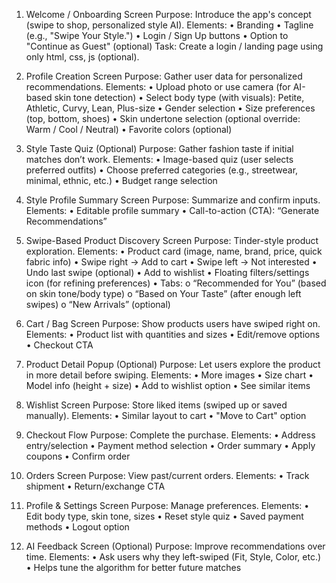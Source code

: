 1. Welcome / Onboarding Screen 
Purpose: Introduce the app's concept (swipe to shop, personalized style AI).
Elements:
•	Branding
•	Tagline (e.g., "Swipe Your Style.")
•	Login / Sign Up buttons
•	Option to "Continue as Guest" (optional)
Task: Create a login / landing page using only html, css, js (optional).

2. Profile Creation Screen
Purpose: Gather user data for personalized recommendations.
Elements:
•	Upload photo or use camera (for AI-based skin tone detection)
•	Select body type (with visuals): Petite, Athletic, Curvy, Lean, Plus-size
•	Gender selection
•	Size preferences (top, bottom, shoes)
•	Skin undertone selection (optional override: Warm / Cool / Neutral)
•	Favorite colors (optional)

3. Style Taste Quiz (Optional)
Purpose: Gather fashion taste if initial matches don’t work.
Elements:
•	Image-based quiz (user selects preferred outfits)
•	Choose preferred categories (e.g., streetwear, minimal, ethnic, etc.)
•	Budget range selection

4. Style Profile Summary Screen
Purpose: Summarize and confirm inputs.
Elements:
•	Editable profile summary
•	Call-to-action (CTA): “Generate Recommendations”

5. Swipe-Based Product Discovery Screen
Purpose: Tinder-style product exploration.
Elements:
•	Product card (image, name, brand, price, quick fabric info)
•	Swipe right → Add to cart
•	Swipe left → Not interested
•	Undo last swipe (optional)
•	Add to wishlist
•	Floating filters/settings icon (for refining preferences)
•	Tabs: 
o	“Recommended for You” (based on skin tone/body type)
o	“Based on Your Taste” (after enough left swipes)
o	“New Arrivals” (optional)

6. Cart / Bag Screen
Purpose: Show products users have swiped right on.
Elements:
•	Product list with quantities and sizes
•	Edit/remove options
•	Checkout CTA

7. Product Detail Popup (Optional)
Purpose: Let users explore the product in more detail before swiping.
Elements:
•	More images
•	Size chart
•	Model info (height + size)
•	Add to wishlist option
•	See similar items

8. Wishlist Screen
Purpose: Store liked items (swiped up or saved manually).
Elements:
•	Similar layout to cart
•	"Move to Cart" option

9. Checkout Flow
Purpose: Complete the purchase.
Elements:
•	Address entry/selection
•	Payment method selection
•	Order summary
•	Apply coupons
•	Confirm order

10. Orders Screen
Purpose: View past/current orders.
Elements:
•	Track shipment
•	Return/exchange CTA

11. Profile & Settings Screen
Purpose: Manage preferences.
Elements:
•	Edit body type, skin tone, sizes
•	Reset style quiz
•	Saved payment methods
•	Logout option

12. AI Feedback Screen (Optional)
Purpose: Improve recommendations over time.
Elements:
•	Ask users why they left-swiped (Fit, Style, Color, etc.)
•	Helps tune the algorithm for better future matches
